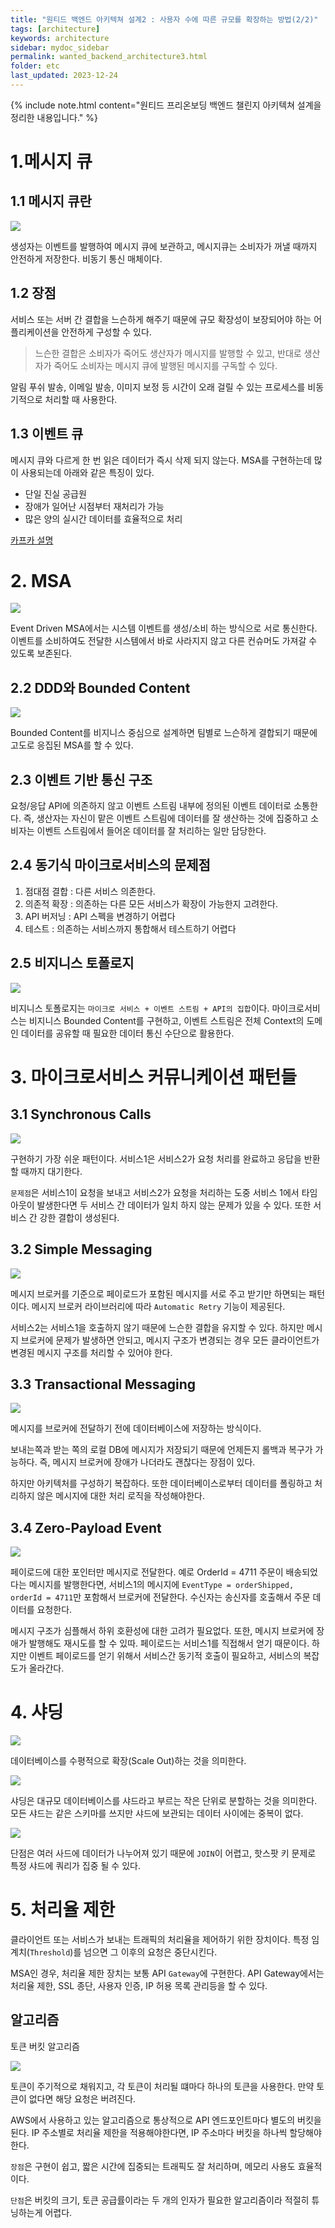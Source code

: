 ```yaml
---
title: "원티드 백엔드 아키텍쳐 설계2 : 사용자 수에 따른 규모를 확장하는 방법(2/2)"
tags: [architecture]
keywords: architecture
sidebar: mydoc_sidebar
permalink: wanted_backend_architecture3.html
folder: etc
last_updated: 2023-12-24
---
```


{% include note.html content="원티드 프리온보딩 백엔드 챌린지 아키텍쳐 설계을 정리한 내용입니다." %}


# 1.메시지 큐
## 1.1 메시지 큐란
![](https://i.imgur.com/vpTqYEA.png)

생성자는 이벤트를 발행하여 메시지 큐에 보관하고, 메시지큐는 소비자가 꺼낼 때까지 안전하게 저장한다. 비동기 통신 매체이다.

## 1.2 장점
서비스 또는 서버 간 결합을 느슨하게 해주기 때문에 규모 확장성이 보장되어야 하는 어플리케이션을 안전하게 구성할 수 있다.
> 느슨한 결합은 소비자가 죽어도 생산자가 메시지를 발행할 수 있고, 반대로 생산자가 죽어도 소비자는 메시지 큐에 발행된 메시지를 구독할 수 있다.

알림 푸쉬 발송, 이메일 발송, 이미지 보정 등 시간이 오래 걸릴 수 있는 프로세스를 비동기적으로 처리할 때 사용한다.

## 1.3 이벤트 큐
메시지 큐와 다르게 한 번 읽은 데이터가 즉시 삭제 되지 않는다. MSA를 구현하는데 많이 사용되는데 아래와 같은 특징이 있다.
- 단일 진실 공급원
- 장애가 일어난 시점부터 재처리가 가능
- 많은 양의 실시간 데이터를 효율적으로 처리

[카프카 설명](https://tv.kakao.com/channel/3150758/cliplink/391419257)

# 2. MSA
![](https://i.imgur.com/GFDhvAC.png)

Event Driven MSA에서는 시스템 이벤트를 생성/소비 하는 방식으로 서로 통신한다. 이벤트를 소비하여도 전달한 시스템에서 바로 사라지지 않고 다른 컨슈머도 가져갈 수 있도록 보존된다.

## 2.2 DDD와 Bounded Content
![](https://i.imgur.com/LAmn4Zp.png)

Bounded Content를 비지니스 중심으로 설계하면 팀별로 느슨하게 결합되기 때문에 고도로 응집된 MSA를 할 수 있다.

## 2.3 이벤트 기반 통신 구조
요청/응답 API에 의존하지 않고 이벤트 스트림 내부에 정의된 이벤트 데이터로 소통한다. 즉, 생산자는 자신이 맡은 이벤트 스트림에 데이터를 잘 생산하는 것에 집중하고 소비자는 이벤트 스트림에서 들어온 데이터를 잘 처리하는 일만 담당한다.


## 2.4 동기식 마이크로서비스의 문제점
1. 점대점 결합 : 다른 서비스 의존한다.
2. 의존적 확장 : 의존하는 다른 모든 서비스가 확장이 가능한지 고려한다.
3. API 버저닝 : API 스펙을 변경하기 어렵다
4. 테스트 : 의존하는 서비스까지 통합해서 테스트하기 어렵다

## 2.5 비지니스 토폴로지
![](https://i.imgur.com/f6fAWkw.png)

비지니스 토폴로지는 `마이크로 서비스 + 이벤트 스트림 + API의 집합`이다. 마이크로서비스는 비지니스 Bounded Content를 구현하고, 이벤트 스트림은 전체 Context의 도메인 데이터를 공유할 때 필요한 데이터 통신 수단으로 활용한다.

# 3. 마이크로서비스 커뮤니케이션 패턴들
## 3.1 Synchronous Calls
![](https://i.imgur.com/vUVWRXl.png)

구현하기 가장 쉬운 패턴이다.
서비스1은 서비스2가 요청 처리를 완료하고 응답을 반환할 때까지 대기한다. 


`문제점`은 서비스1이 요청을 보내고 서비스2가 요청을 처리하는 도중 서비스 1에서 타임아웃이 발생한다면 두 서비스 간 데이터가 일치 하지 않는 문제가 있을 수 있다. 또한 서비스 간 강한 결합이 생성된다.

## 3.2 Simple Messaging
![](https://i.imgur.com/oaBpz68.png)

메시지 브로커를 기준으로 페이로드가 포함된 메시지를 서로 주고 받기만 하면되는 패턴이다. 메시지 브로커 라이브러리에 따라 `Automatic Retry` 기능이 제공된다.

서비스2는 서비스1을 호출하지 않기 때문에 느슨한 결합을 유지할 수 있다.
하지만 메시지 브로커에 문제가 발생하면 안되고, 메시지 구조가 변경되는 경우 모든 클라이언트가 변경된 메시지 구조를 처리할 수 있어야 한다.

## 3.3 Transactional Messaging
![](https://i.imgur.com/HyYbPgR.png)

메시지를 브로커에 전달하기 전에 데이터베이스에 저장하는 방식이다. 

보내는쪽과 받는 쪽의 로컬 DB에 메시지가 저장되기 때문에 언제든지 롤백과 복구가 가능하다. 즉, 메시지 브로커에 장애가 나더라도 괜찮다는 장점이 있다. 

하지만 아키텍처를 구성하기 복잡하다.  또한 데이터베이스로부터 데이터를 폴링하고 처리하지 않은 메시지에 대한 처리 로직을 작성해야한다.

## 3.4 Zero-Payload Event
![](https://i.imgur.com/L6J9FJw.png)

페이로드에 대한 포인터만 메시지로 전달한다. 
예로 OrderId = 4711 주문이 배송되었다는 메시지를 발행한다면, 서비스1의 메시지에 `EventType = orderShipped, orderId = 4711`만 포함해서 브로커에 전달한다. 수신자는 송신자를 호출해서 주문 데이터를 요청한다.

메시지 구조가 심플해서 하위 호환성에 대한 고려가 필요없다. 또한, 메시지 브로커에 장애가 발행해도 재시도를 할 수 있따. 페이로드는 서비스1를 직접해서 얻기 때문이다. 하지만 이벤트 페이로드를 얻기 위해서 서비스간 동기적 호출이 필요하고, 서비스의 복잡도가 올라간다.

# 4. 샤딩
![](https://i.imgur.com/Zn7KEeg.png)

데이터베이스를 수평적으로 확장(Scale Out)하는 것을 의미한다. 

![](https://i.imgur.com/kw7yJF5.png)

샤딩은 대규모 데이터베이스를 샤드라고 부르는 작은 단위로 분할하는 것을 의미한다. 모든 샤드는 같은 스키마를 쓰지만 샤드에 보관되는 데이터 사이에는 중복이 없다.


![](https://i.imgur.com/Rm0qE9u.png)

단점은 여러 사드에 데이터가 나누어져 있기 때문에 `JOIN`이 어렵고, 핫스팟 키 문제로 특정 샤드에 쿼리가 집중 될 수 있다.

# 5. 처리율 제한
클라이언트 또는 서비스가 보내는 트래픽의 처리율을 제어하기 위한 장치이다. 특정 임계치(`Threshold`)를 넘으면 그 이후의 요청은 중단시킨다.

MSA인 경우, 처리율 제한 장치는 보통 API `Gateway`에 구현한다. API Gateway에서는 처리율 제한, SSL 종단, 사용자 인증, IP 허용 목록 관리등을 할 수 있다.

## 알고리즘
토큰 버킷 알고리즘

![](https://i.imgur.com/IrXI6qh.png)


토큰이 주기적으로 채워지고, 각 토큰이 처리될 떄마다 하나의 토큰을 사용한다. 만약 토큰이 없다면 해당 요청은 버려진다.

AWS에서 사용하고 있는 알고리즘으로 통상적으로 API 엔드포인트마다 별도의 버킷을 뒨다. 
IP 주소별로 처리율 제한을 적용해야한다면, IP 주소마다 버킷을 하나씩 할당해야한다.

`장점`은 구현이 쉽고, 짧은 시간에 집중되는 트래픽도 잘 처리하며, 메모리 사용도 효율적이다.

`단점`은 버킷의 크기, 토큰 공급률이라는 두 개의 인자가 필요한 알고리즘이라 적절히 튜닝하는게 어렵다.
